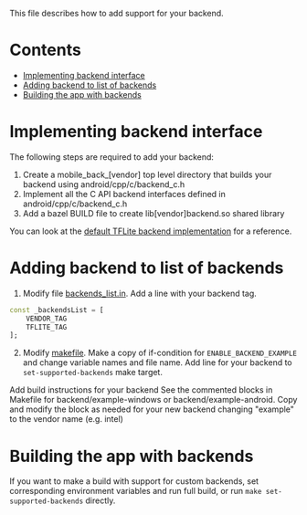 
This file describes how to add support for your backend.

# Contents

* [Implementing backend interface](#implementing-backend-interface)
* [Adding backend to list of backends](#adding-backend-to-list-of-backends)
* [Building the app with backends](#building-the-app-with-backends)

# Implementing backend interface

The following steps are required to add your backend:

1. Create a mobile_back_[vendor] top level directory that builds your backend using android/cpp/c/backend_c.h
2. Implement all the C API backend interfaces defined in android/cpp/c/backend_c.h
3. Add a bazel BUILD file to create lib[vendor]backend.so shared library

You can look at the [default TFLite backend implementation](../../mobile_back_tflite) for a reference.

# Adding backend to list of backends

1. Modify file [backends_list.in](../lib/backend/backends_list.in).
Add a line with your backend tag.
```dart
const _backendsList = [
    VENDOR_TAG
    TFLITE_TAG
];
```
2. Modify [makefile](../Makefile).
Make a copy of if-condition for `ENABLE_BACKEND_EXAMPLE` and change variable names and file name.
Add line for your backend to `set-supported-backends` make target.

Add build instructions for your backend
See the commented blocks in Makefile for backend/example-windows or backend/example-android.
Copy and modify the block as needed for your new backend changing "example" to the vendor name (e.g. intel)

# Building the app with backends

If you want to make a build with support for custom backends,
set corresponding environment variables and run full build,
or run `make set-supported-backends` directly.

